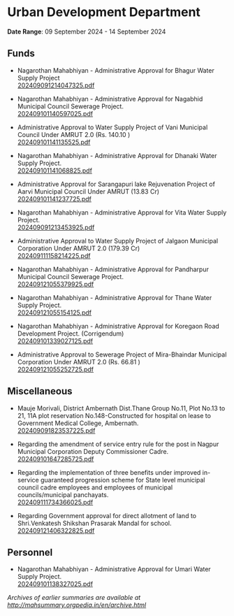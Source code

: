 # Urban Development Department

**Date Range**: 09 September 2024 - 14 September 2024


## Funds
- Nagarothan Mahabhiyan - Administrative    Approval for Bhagur Water Supply Project\
  [202409091214047325.pdf](https://gr.maharashtra.gov.in/Site/Upload/Government%20Resolutions/English/202409091214047325.pdf)

- Nagarothan Mahabhiyan - Administrative Approval for Nagabhid Municipal Council Sewerage Project.\
  [202409101140597025.pdf](https://gr.maharashtra.gov.in/Site/Upload/Government%20Resolutions/English/202409101140597025.pdf)

- Administrative Approval to  Water Supply Project of Vani Municipal Council Under AMRUT 2.0 (Rs. 140.10 )\
  [202409101141135525.pdf](https://gr.maharashtra.gov.in/Site/Upload/Government%20Resolutions/English/202409101141135525.pdf)

- Nagarothan Mahabhiyan - Administrative Approval for Dhanaki Water Supply Project.\
  [202409101141068825.pdf](https://gr.maharashtra.gov.in/Site/Upload/Government%20Resolutions/English/202409101141068825.pdf)

- Administrative Approval for Sarangapuri lake Rejuvenation Project of Aarvi Municipal Council Under AMRUT (13.83  Cr)\
  [202409101141237725.pdf](https://gr.maharashtra.gov.in/Site/Upload/Government%20Resolutions/English/202409101141237725.pdf)

- Nagarothan Mahabhiyan - Administrative    Approval for Vita Water Supply Project.\
  [202409091213453925.pdf](https://gr.maharashtra.gov.in/Site/Upload/Government%20Resolutions/English/202409091213453925.pdf)

- Administrative Approval to  Water Supply Project of  Jalgaon Municipal Corporation Under AMRUT 2.0 (179.39 Cr)\
  [202409111158214225.pdf](https://gr.maharashtra.gov.in/Site/Upload/Government%20Resolutions/English/202409111158214225.pdf)

- Nagarothan Mahabhiyan - Administrative    Approval for Pandharpur Municipal Council Sewerage Project.\
  [202409121055379925.pdf](https://gr.maharashtra.gov.in/Site/Upload/Government%20Resolutions/English/202409121055379925.pdf)

- Nagarothan Mahabhiyan - Administrative    Approval for Thane Water Supply Project.\
  [202409121055154125.pdf](https://gr.maharashtra.gov.in/Site/Upload/Government%20Resolutions/English/202409121055154125.pdf)

- Nagarothan Mahabhiyan - Administrative Approval for Koregaon Road Development Project. (Corrigendum)\
  [202409101339027125.pdf](https://gr.maharashtra.gov.in/Site/Upload/Government%20Resolutions/English/202409101339027125.pdf)

- Administrative Approval to  Sewerage Project of  Mira-Bhaindar Municipal Corporation Under AMRUT 2.0  (Rs. 66.81 )\
  [202409121055252725.pdf](https://gr.maharashtra.gov.in/Site/Upload/Government%20Resolutions/English/202409121055252725.pdf)

## Miscellaneous
- Mauje Morivali, District Ambernath Dist.Thane Group No.11, Plot No.13 to 21, 11A plot reservation No.148-Constructed for hospital on lease to Government Medical College, Ambernath.\
  [202409091823537225.pdf](https://gr.maharashtra.gov.in/Site/Upload/Government%20Resolutions/English/202409091823537225.pdf)

- Regarding the amendment of service entry rule for the post in Nagpur Municipal Corporation Deputy Commissioner Cadre.\
  [202409101647285725.pdf](https://gr.maharashtra.gov.in/Site/Upload/Government%20Resolutions/English/202409101647285725...pdf)

- Regarding the implementation of three benefits under improved in-service guaranteed progression scheme for State level municipal council cadre employees and employees of municipal councils/municipal panchayats.\
  [202409111734366025.pdf](https://gr.maharashtra.gov.in/Site/Upload/Government%20Resolutions/English/202409111734366025.pdf)

- Regarding Government approval for direct allotment of land to Shri.Venkatesh Shikshan Prasarak Mandal for school.\
  [202409121406322825.pdf](https://gr.maharashtra.gov.in/Site/Upload/Government%20Resolutions/English/202409121406322825.pdf)

## Personnel
- Nagarothan Mahabhiyan - Administrative Approval for Umari Water Supply Project.\
  [202409101138327025.pdf](https://gr.maharashtra.gov.in/Site/Upload/Government%20Resolutions/English/202409101138327025.pdf)


*Archives of earlier summaries are available at http://mahsummary.orgpedia.in/en/archive.html*